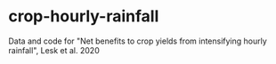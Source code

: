 # crop-hourly-rainfall
Data and code for "Net benefits to crop yields from intensifying hourly rainfall", Lesk et al. 2020
